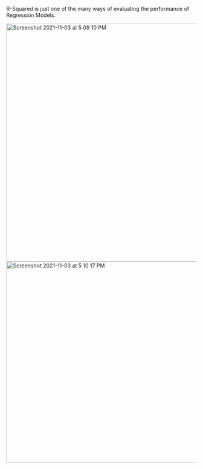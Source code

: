R-Squared is just one of the many ways of evaluating the performance of Regression Models.

<img width="631" alt="Screenshot 2021-11-03 at 5 09 10 PM" src="https://user-images.githubusercontent.com/61674750/140053701-6b44714e-013a-4b71-bb16-dc3242947d49.png">
<img width="533" alt="Screenshot 2021-11-03 at 5 10 17 PM" src="https://user-images.githubusercontent.com/61674750/140053808-9cd82e12-d390-4ff7-824b-22da5089f9f7.png">


